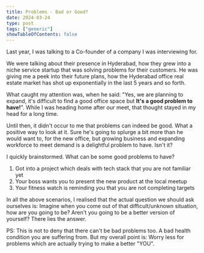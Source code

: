 ```yaml
---
title: Problems - Bad or Good?
date: 2024-03-24
type: post
tags: ["generic"]
showTableOfContents: false
---
```


Last year, I was talking to a Co-founder of a company I was interviewing for. 

We were talking about their presence in Hyderabad, how they grew into a niche service startup that was solving problems for their customers. He was giving me a peek into their future plans, how the Hyderabad office real estate market has shot up exponentially in the last 5 years and so forth.

What caught my attention was, when he said: "Yes, we are planning to expand, it's difficult to find a good office space but **It's a good problem to have!**". While I was heading home after our meet, that thought stayed in my head for a long time. 

Until then, it didn't occur to me that problems can indeed be good. What a positive way to look at it. Sure he's going to splurge a bit more than he would want to, for the new office, but growing business and expanding workforce to meet demand is a delightful problem to have. Isn't it?

I quickly brainstormed. What can be some good problems to have?

1. Got into a project which deals with tech stack that you are not familiar yet  
2. Your boss wants you to present the new product at the local meetup
3. Your fitness watch is reminding you that you are not completing targets

In all the above scenarios, I realised that the actual question we should ask ourselves is: Imagine when you come out of that difficult/unknown situation, how are you going to be? Aren't you going to be a better version of yourself? There lies the answer.

PS: This is not to deny that there can't be bad problems too. A bad health condition you are suffering from. But my overall point is: Worry less for problems which are actually trying to make a better "YOU".